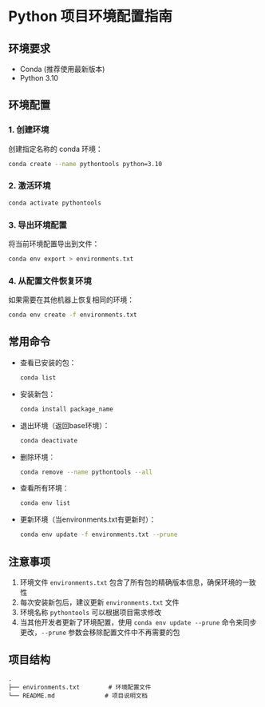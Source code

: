 # Python 项目环境配置指南

## 环境要求

- Conda (推荐使用最新版本)
- Python 3.10

## 环境配置

### 1. 创建环境

创建指定名称的 conda 环境：

```bash
conda create --name pythontools python=3.10
```

### 2. 激活环境

```bash
conda activate pythontools
```

### 3. 导出环境配置

将当前环境配置导出到文件：

```bash
conda env export > environments.txt
```

### 4. 从配置文件恢复环境

如果需要在其他机器上恢复相同的环境：

```bash
conda env create -f environments.txt
```

## 常用命令

- 查看已安装的包：
  ```bash
  conda list
  ```

- 安装新包：
  ```bash
  conda install package_name
  ```

- 退出环境（返回base环境）：
  ```bash
  conda deactivate
  ```

- 删除环境：
  ```bash
  conda remove --name pythontools --all
  ```

- 查看所有环境：
  ```bash
  conda env list
  ```

- 更新环境（当environments.txt有更新时）：
  ```bash
  conda env update -f environments.txt --prune
  ```

## 注意事项

1. 环境文件 `environments.txt` 包含了所有包的精确版本信息，确保环境的一致性
2. 每次安装新包后，建议更新 `environments.txt` 文件
3. 环境名称 `pythontools` 可以根据项目需求修改
4. 当其他开发者更新了环境配置，使用 `conda env update --prune` 命令来同步更改，`--prune` 参数会移除配置文件中不再需要的包

## 项目结构

```
.
├── environments.txt        # 环境配置文件
└── README.md              # 项目说明文档
``` 